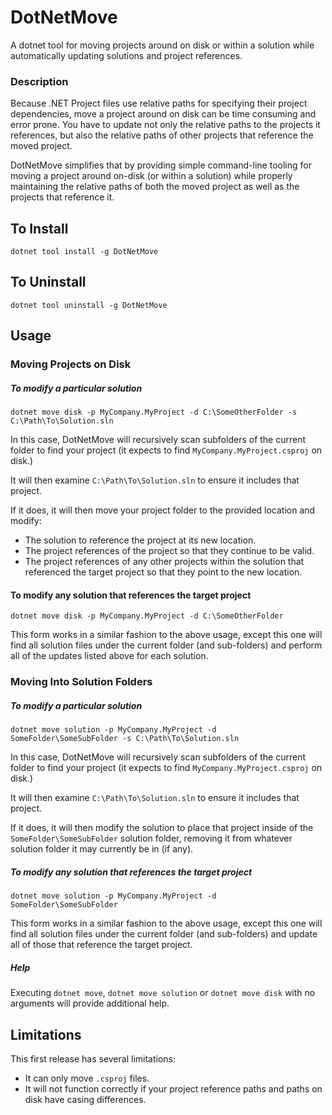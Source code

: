 # DotNetMove
A dotnet tool for moving projects around on disk or within a solution while automatically updating solutions and project references.

### Description
Because .NET Project files use relative paths for specifying their project dependencies, move a project around on disk can be time consuming and error prone. You have to update not only the relative paths to the projects it references, but also the relative paths of other projects that reference the moved project.

DotNetMove simplifies that by providing simple command-line tooling for moving a project around on-disk (or within a solution) while properly maintaining the relative paths of both the moved project as well as the projects that reference it.

## To Install
`dotnet tool install -g DotNetMove`

## To Uninstall
`dotnet tool uninstall -g DotNetMove`

## Usage
### Moving Projects on Disk
##### To modify a particular solution
`dotnet move disk -p MyCompany.MyProject -d C:\SomeOtherFolder -s C:\Path\To\Solution.sln`

In this case, DotNetMove will recursively scan subfolders of the current folder to find your project (it expects to find `MyCompany.MyProject.csproj` on disk.)

It will then examine `C:\Path\To\Solution.sln` to ensure it includes that project.

If it does, it will then move your project folder to the provided location and modify:
* The solution to reference the project at its new location.
* The project references of the project so that they continue to be valid.
* The project references of any other projects within the solution that referenced the target project so that they point to the new location.

#### To modify any solution that references the target project
`dotnet move disk -p MyCompany.MyProject -d C:\SomeOtherFolder`

This form works in a similar fashion to the above usage, except this one will find all solution files under the current folder (and sub-folders) and perform all of the updates listed above for each solution.

### Moving Into Solution Folders
##### To modify a particular solution
`dotnet move solution -p MyCompany.MyProject -d SomeFolder\SomeSubFolder -s C:\Path\To\Solution.sln`

In this case, DotNetMove will recursively scan subfolders of the current folder to find your project (it expects to find `MyCompany.MyProject.csproj` on disk.)

It will then examine `C:\Path\To\Solution.sln` to ensure it includes that project.

If it does, it will then modify the solution to place that project inside of the `SomeFolder\SomeSubFolder` solution folder, removing it from whatever solution folder it may currently be in (if any).

##### To modify any solution that references the target project
`dotnet move solution -p MyCompany.MyProject -d SomeFolder\SomeSubFolder`

This form works in a similar fashion to the above usage, except this one will find all solution files under the current folder (and sub-folders) and update all of those that reference the target project.

##### Help
Executing `dotnet move`, `dotnet move solution` or `dotnet move disk` with no arguments will provide additional help.

## Limitations
This first release has several limitations:
* It can only move `.csproj` files.
* It will not function correctly if your project reference paths and paths on disk have casing differences.